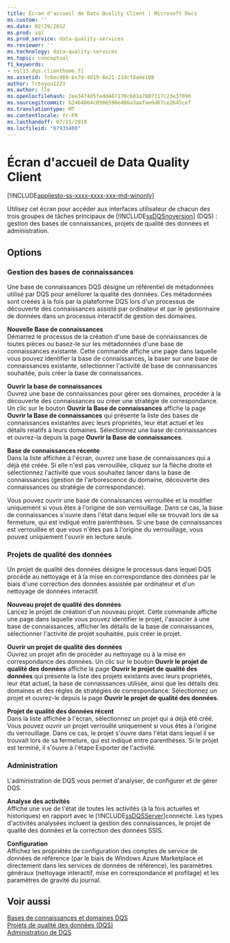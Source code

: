 ```yaml
---
title: Écran d'accueil de Data Quality Client | Microsoft Docs
ms.custom: ''
ms.date: 02/29/2012
ms.prod: sql
ms.prod_service: data-quality-services
ms.reviewer: ''
ms.technology: data-quality-services
ms.topic: conceptual
f1_keywords:
- sql13.dqs.clienthome.f1
ms.assetid: 7c6ec469-bc7d-4d19-8e21-11dcf8ade108
author: lrtoyou1223
ms.author: lle
ms.openlocfilehash: 2ee3474d5fedd467170c601a7807117c23e37096
ms.sourcegitcommit: b2464064c0566590e486a3aafae6d67ce2645cef
ms.translationtype: MT
ms.contentlocale: fr-FR
ms.lasthandoff: 07/15/2019
ms.locfileid: "67935408"
---
```

# <a name="data-quality-client-home-screen"></a>Écran d'accueil de Data Quality Client

[!INCLUDE[appliesto-ss-xxxx-xxxx-xxx-md-winonly](../includes/appliesto-ss-xxxx-xxxx-xxx-md-winonly.md)]

  Utilisez cet écran pour accéder aux interfaces utilisateur de chacun des trois groupes de tâches principaux de [!INCLUDE[ssDQSnoversion](../includes/ssdqsnoversion-md.md)] (DQS) : gestion des bases de connaissances, projets de qualité des données et administration.  
  
## <a name="options"></a>Options  
  
### <a name="knowledge-base-management"></a>Gestion des bases de connaissances  
 Une base de connaissances DQS désigne un référentiel de métadonnées utilisé par DQS pour améliorer la qualité des données. Ces métadonnées sont créées à la fois par la plateforme DQS lors d'un processus de découverte des connaissances assisté par ordinateur et par le gestionnaire de données dans un processus interactif de gestion des domaines.  
  
 **Nouvelle Base de connaissances**  
 Démarrez le processus de la création d'une base de connaissances de toutes pièces ou basez-le sur les métadonnées d'une base de connaissances existante. Cette commande affiche une page dans laquelle vous pouvez identifier la base de connaissances, la baser sur une base de connaissances existante, sélectionner l'activité de base de connaissances souhaitée, puis créer la base de connaissances.  
  
 **Ouvrir la base de connaissances**  
 Ouvrez une base de connaissances pour gérer ses domaines, procéder à la découverte des connaissances ou créer une stratégie de correspondance. Un clic sur le bouton **Ouvrir la Base de connaissances** affiche la page **Ouvrir la Base de connaissances** qui présente la liste des bases de connaissances existantes avec leurs propriétés, leur état actuel et les détails relatifs à leurs domaines. Sélectionnez une base de connaissances et ouvrez-la depuis la page **Ouvrir la Base de connaissances**.  
  
 **Base de connaissances récente**  
 Dans la liste affichée à l'écran, ouvrez une base de connaissances qui a déjà été créée. Si elle n'est pas verrouillée, cliquez sur la flèche droite et sélectionnez l'activité que vous souhaitez lancer dans la base de connaissances (gestion de l'arborescence du domaine, découverte des connaissances ou stratégie de correspondance).  
  
 Vous pouvez ouvrir une base de connaissances verrouillée et la modifier uniquement si vous êtes à l'origine de son verrouillage. Dans ce cas, la base de connaissances s'ouvre dans l'état dans lequel elle se trouvait lors de sa fermeture, qui est indiqué entre parenthèses. Si une base de connaissances est verrouillée et que vous n'êtes pas à l'origine du verrouillage, vous pouvez uniquement l'ouvrir en lecture seule.  
  
### <a name="data-quality-projects"></a>Projets de qualité des données  
 Un projet de qualité des données désigne le processus dans lequel DQS procède au nettoyage et à la mise en correspondance des données par le biais d'une correction des données assistée par ordinateur et d'un nettoyage de données interactif.  
  
 **Nouveau projet de qualité des données**  
 Lancez le projet de création d'un nouveau projet. Cette commande affiche une page dans laquelle vous pouvez identifier le projet, l'associer à une base de connaissances, afficher les détails de la base de connaissances, sélectionner l'activité de projet souhaitée, puis créer le projet.  
  
 **Ouvrir un projet de qualité des données**  
 Ouvrez un projet afin de procéder au nettoyage ou à la mise en correspondance des données. Un clic sur le bouton **Ouvrir le projet de qualité des données** affiche la page **Ouvrir le projet de qualité des données** qui présente la liste des projets existants avec leurs propriétés, leur état actuel, la base de connaissances utilisée, ainsi que les détails des domaines et des règles de stratégies de correspondance. Sélectionnez un projet et ouvrez-le depuis la page **Ouvrir le projet de qualité des données**.  
  
 **Projet de qualité des données récent**  
 Dans la liste affichée à l'écran, sélectionnez un projet qui a déjà été créé. Vous pouvez ouvrir un projet verrouillé uniquement si vous êtes à l'origine du verrouillage. Dans ce cas, le projet s'ouvre dans l'état dans lequel il se trouvait lors de sa fermeture, qui est indiqué entre parenthèses. Si le projet est terminé, il s'ouvre à l'étape Exporter de l'activité.  
  
### <a name="administration"></a>Administration  
 L'administration de DQS vous permet d'analyser, de configurer et de gérer DQS.  
  
 **Analyse des activités**  
 Affiche une vue de l'état de toutes les activités (à la fois actuelles et historiques) en rapport avec le [!INCLUDE[ssDQSServer](../includes/ssdqsserver-md.md)]connecté. Les types d'activités analysées incluent la gestion des connaissances, le projet de qualité des données et la correction des données SSIS.  
  
 **Configuration**  
 Affichez les propriétés de configuration des comptes de service de données de référence (par le biais de Windows Azure Marketplace et directement dans les services de données de référence), les paramètres généraux (nettoyage interactif, mise en correspondance et profilage) et les paramètres de gravité du journal.  
  
## <a name="see-also"></a>Voir aussi  
 [Bases de connaissances et domaines DQS](../data-quality-services/dqs-knowledge-bases-and-domains.md)   
 [Projets de qualité des données &#40;DQS&#41;](../data-quality-services/data-quality-projects-dqs.md)   
 [Administration de DQS](../data-quality-services/dqs-administration.md)  
  
  
